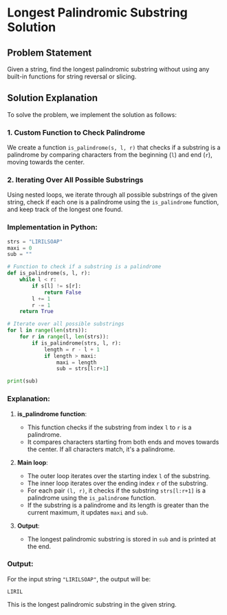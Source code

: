
# Longest Palindromic Substring Solution

## Problem Statement
Given a string, find the longest palindromic substring without using any built-in functions for string reversal or slicing.

## Solution Explanation

To solve the problem, we implement the solution as follows:

### 1. Custom Function to Check Palindrome
We create a function `is_palindrome(s, l, r)` that checks if a substring is a palindrome by comparing characters from the beginning (`l`) and end (`r`), moving towards the center.

### 2. Iterating Over All Possible Substrings
Using nested loops, we iterate through all possible substrings of the given string, check if each one is a palindrome using the `is_palindrome` function, and keep track of the longest one found.

### Implementation in Python:

```python
strs = "LIRILSOAP"
maxi = 0
sub = ""

# Function to check if a substring is a palindrome
def is_palindrome(s, l, r):
    while l < r:
        if s[l] != s[r]:
            return False
        l += 1
        r -= 1
    return True

# Iterate over all possible substrings
for l in range(len(strs)):
    for r in range(l, len(strs)):
        if is_palindrome(strs, l, r):
            length = r - l + 1
            if length > maxi:
                maxi = length
                sub = strs[l:r+1]

print(sub)
```

### Explanation:
1. **is_palindrome function**:
    - This function checks if the substring from index `l` to `r` is a palindrome.
    - It compares characters starting from both ends and moves towards the center. If all characters match, it's a palindrome.

2. **Main loop**:
    - The outer loop iterates over the starting index `l` of the substring.
    - The inner loop iterates over the ending index `r` of the substring.
    - For each pair `(l, r)`, it checks if the substring `strs[l:r+1]` is a palindrome using the `is_palindrome` function.
    - If the substring is a palindrome and its length is greater than the current maximum, it updates `maxi` and `sub`.

3. **Output**:
    - The longest palindromic substring is stored in `sub` and is printed at the end.

### Output:
For the input string `"LIRILSOAP"`, the output will be:

```
LIRIL
```
This is the longest palindromic substring in the given string.
